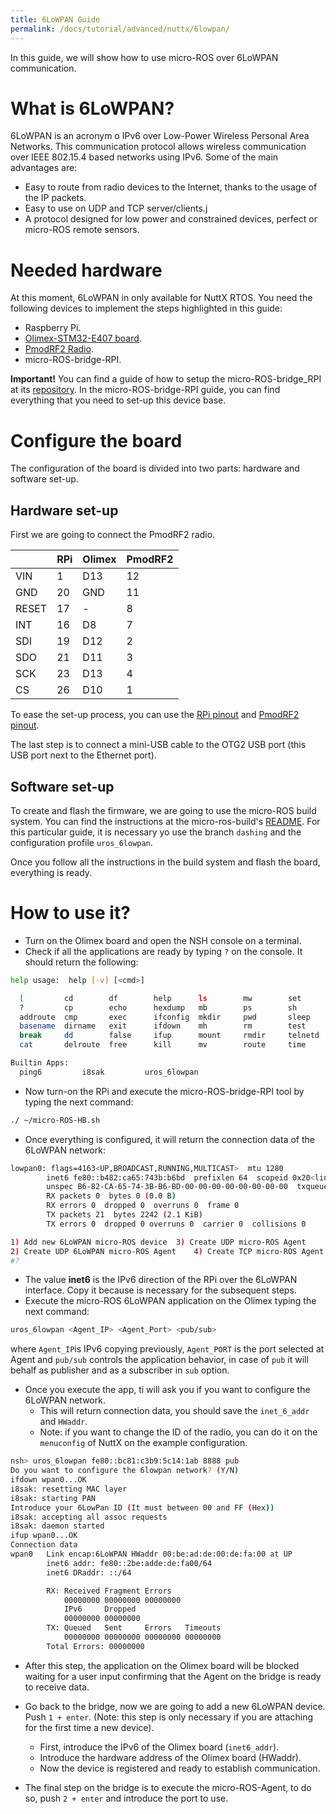 ```yaml
---
title: 6LoWPAN Guide
permalink: /docs/tutorial/advanced/nuttx/6lowpan/
---
```


In this guide, we will show how to use micro-ROS over 6LoWPAN communication.

# What is 6LoWPAN?

6LoWPAN is an acronym o IPv6 over Low-Power Wireless Personal Area Networks.
This communication protocol allows wireless communication over IEEE 802.15.4 based networks using IPv6. Some of the main advantages are:
- Easy to route from radio devices to the Internet, thanks to the usage of the IP packets.
- Easy to use on UDP and TCP server/clients.j
- A protocol designed for low power and constrained devices, perfect or micro-ROS remote sensors.

# Needed hardware

At this moment, 6LoWPAN in only available for NuttX RTOS.
You need the following devices to implement the steps highlighted in this guide:

- Raspberry Pi.
- [Olimex-STM32-E407 board](https://www.olimex.com/Products/ARM/ST/STM32-E407/open-source-hardware).
- [PmodRF2 Radio](https://store.digilentinc.com/pmod-rf2-ieee-802-15-rf-transceiver/).
- micro-ROS-bridge-RPI.

**Important!**
You can find a guide of how to setup the micro-ROS-bridge_RPI at its [repository](https://github.com/micro-ROS/micro-ROS-bridge_RPI/blob/new_bridge_tools/Readme.md).
In the micro-ROS-bridge-RPI guide, you can find everything that you need to set-up this device base.

# Configure the board

The configuration of the board is divided into two parts: hardware and software set-up.

## Hardware set-up

First we are going to connect the PmodRF2 radio. 

|       | RPi | Olimex | PmodRF2 |
| ----- | --- | ------ | ------- |
| VIN   | 1   | D13    | 12      |
| GND   | 20  | GND    | 11      |
| RESET | 17  | -      | 8       |
| INT   | 16  | D8     | 7       |
| SDI   | 19  | D12    | 2       |
| SDO   | 21  | D11    | 3       |
| SCK   | 23  | D13    | 4       |
| CS    | 26  | D10    | 1       |

To ease the set-up process, you can use the [RPi pinout](https://pinout.xyz/#) and [PmodRF2 pinout](https://reference.digilentinc.com/reference/pmod/pmodrf2/start).

The last step is to connect a mini-USB cable to the OTG2 USB port (this USB port next to the Ethernet port).

## Software set-up

To create and flash the firmware, we are going to use the micro-ROS build system.
You can find the instructions at the micro-ros-build's [README](https://github.com/micro-ROS/micro-ros-build/blob/dashing/micro_ros_setup/README.md).
For this particular guide, it is necessary yo use the branch `dashing` and the configuration profile `uros_6lowpan`.

Once you follow all the instructions in the build system and flash the board, everything is ready.

# How to use it?

- Turn on the Olimex board and open the NSH console on a terminal.
- Check if all the applications are ready by typing `?` on the console. It should return the following:

```bash
help usage:  help [-v] [<cmd>]

  [         cd        df        help      ls        mw        set       true      
  ?         cp        echo      hexdump   mb        ps        sh        uname     
  addroute  cmp       exec      ifconfig  mkdir     pwd       sleep     umount    
  basename  dirname   exit      ifdown    mh        rm        test      unset     
  break     dd        false     ifup      mount     rmdir     telnetd   usleep    
  cat       delroute  free      kill      mv        route     time      xd        

Builtin Apps:
  ping6         i8sak         uros_6lowpan 
```
- Now turn-on the RPi and execute the micro-ROS-bridge-RPI tool by typing the next command:

```bash
./ ~/micro-ROS-HB.sh
```
- Once everything is configured, it will return the connection data of the 6LoWPAN network:

```bash
lowpan0: flags=4163<UP,BROADCAST,RUNNING,MULTICAST>  mtu 1280
        inet6 fe80::b482:ca65:743b:b6bd  prefixlen 64  scopeid 0x20<link>
        unspec B6-82-CA-65-74-3B-B6-BD-00-00-00-00-00-00-00-00  txqueuelen 1000  (UNSPEC)
        RX packets 0  bytes 0 (0.0 B)
        RX errors 0  dropped 0  overruns 0  frame 0
        TX packets 21  bytes 2242 (2.1 KiB)
        TX errors 0  dropped 0 overruns 0  carrier 0  collisions 0

1) Add new 6LoWPAN micro-ROS device	 3) Create UDP micro-ROS Agent		  5) Create Serial micro-ROS Agent server
2) Create UDP 6LoWPAN micro-ROS Agent	 4) Create TCP micro-ROS Agent		  6) Quit
#? 
```
- The value **inet6** is the IPv6 direction of the RPi over the 6LoWPAN interface. Copy it because is necessary for the subsequent steps.
- Execute the micro-ROS 6LoWPAN application on the Olimex typing the next command:

```bash
uros_6lowpan <Agent_IP> <Agent_Port> <pub/sub>
```
  where `Agent_IP`is IPv6 copying previously, `Agent_PORT` is the port selected at Agent and `pub/sub` controls the application behavior, in case of `pub` it will behalf as publisher and as a subscriber in `sub` option.

- Once you execute the app, ti will ask you if you want to configure the 6LoWPAN network.
  - This will return connection data, you should save the `inet_6_addr` and `HWaddr`.
  - Note: if you want to change the ID of the radio, you can do it on the `menuconfig` of NuttX on the example configuration.

```bash
nsh> uros_6lowpan fe80::bc81:c3b9:5c14:1ab 8888 pub
Do you want to configure the 6lowpan network? (Y/N)
ifdown wpan0...OK
i8sak: resetting MAC layer
i8sak: starting PAN
Introduce your 6LowPan ID (It must between 00 and FF (Hex))
i8sak: accepting all assoc requests
i8sak: daemon started
ifup wpan0...OK
Connection data
wpan0   Link encap:6LoWPAN HWaddr 00:be:ad:de:00:de:fa:00 at UP
        inet6 addr: fe80::2be:adde:de:fa00/64
        inet6 DRaddr: ::/64

        RX: Received Fragment Errors  
            00000000 00000000 00000000
            IPv6     Dropped 
            00000000 00000000
        TX: Queued   Sent     Errors   Timeouts
            00000000 00000000 00000000 00000000
        Total Errors: 00000000
```

- After this step, the application on the Olimex board will be blocked waiting for a user input confirming that the Agent on the bridge is ready to receive data.

- Go back to the bridge, now we are going to add a new 6LoWPAN device. Push `1 + enter`. (Note: this step is only necessary if you are attaching for the first time a new device).
  - First, introduce the IPv6 of the Olimex board (`inet6_addr`).
  - Introduce the hardware address of the Olimex board (HWaddr).
  - Now the device is registered and ready to establish communication.
- The final step on the bridge is to execute the micro-ROS-Agent, to do so, push `2 + enter` and introduce the port to use.